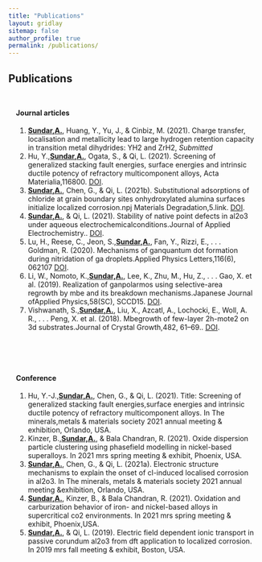 ```yaml
---
title: "Publications"
layout: gridlay
sitemap: false
author_profile: true
permalink: /publications/
---
```


<style>
.jumbotron{
    padding:3%;
    padding-bottom:10px;
    padding-top:10px;
    margin-top:10px;
    margin-bottom:30px;
}
</style>

## Publications

<style>
img{
  border-radius: 10px;
}
.col-md-3 {
  margin-top:10px;
  margin-bottom:10px;
  padding:0px;
  display:block;
  overflow:hidden;
  text-align:center;
  display: table-cell;
  background: white;
  border-radius: 20px;
  height: auto;
  <!-- border: 1px solid black; -->
}
iframe {
  margin:0;
  padding:0;
  width: 175px;
  display: inline;
  vertical-align: middle;
}
</style>

<div class="jumbotron">
 <h4>Journal articles</h4>
<ol>
<li><u><b>Sundar,A.</b></u>, Huang, Y., Yu, J., & Cinbiz, M. (2021). Charge transfer, localisation and metallicity lead to large hydrogen
    retention capacity in transition metal dihydrides: YH2 and ZrH2, <i>Submitted</i> <br></li>    
<li>Hu, Y.,<u><b>Sundar,A.</b></u>, Ogata, S., & Qi, L. (2021). Screening of generalized stacking fault energies, surface energies and intrinsic ductile potency of refractory multicomponent alloys, Acta Materialia,116800. <a href="https://www.sciencedirect.com/science/article/abs/pii/S1359645421001804" target="_blank">DOI</a>.<br></li>
<li><u><b>Sundar,A.</b></u>, Chen, G., & Qi, L. (2021b). Substitutional adsorptions of chloride at grain boundary sites onhydroxylated alumina surfaces initialize localized corrosion.npj Materials Degradation,5.link.
 <a href="https://doi.org/10.1038/s41529-021-00161-w" target="_blank">DOI</a>.<br></li>
<li><u><b>Sundar,A.</b></u>, & Qi, L. (2021). Stability of native point defects in al2o3 under aqueous electrochemicalconditions.Journal of Applied Electrochemistry.. <a href="https://doi.org/10.1007/s10800-020-01526-w" target="_blank">DOI</a>.<br></li>
<li>Lu, H., Reese, C., Jeon, S.,<u><b>Sundar,A.</b></u>, Fan, Y., Rizzi, E., . . . Goldman, R. (2020). Mechanisms of ganquantum dot formation during nitridation of ga droplets.Applied Physics Letters,116(6), 062107 <a href="https://aip.scitation.org/doi/abs/10.1063/1.5133965" target="_blank">DOI</a>.<br></li>
<li>Li, W., Nomoto, K.,<u><b>Sundar,A.</b></u>, Lee, K., Zhu, M., Hu, Z., . . . Gao, X. et al. (2019). Realization of ganpolarmos using selective-area regrowth by mbe and its breakdown mechanisms.Japanese Journal ofApplied Physics,58(SC), SCCD15. <a href="https://iopscience.iop.org/article/10.7567/1347-4065/ab0f1b/meta" target="_blank">DOI</a>.<br></li>
<li>Vishwanath, S.,<u><b>Sundar,A.</b></u>, Liu, X., Azcatl, A., Lochocki, E., Woll, A. R., . . . Peng, X. et al. (2018). Mbegrowth of few-layer 2h-mote2 on 3d substrates.Journal of Crystal Growth,482, 61–69.. <a href="https://www.sciencedirect.com/science/article/pii/S0022024817306310" target="_blank">DOI</a>.<br></li>
</ol>
</div>

<div class="jumbotron">
 <h4>Conference</h4>
<ol>
<li>Hu, Y.-J.,<u><b>Sundar,A.</b></u>, Chen, G., & Qi, L. (2021). Title: Screening of generalized stacking fault energies,surface energies and intrinsic ductile potency of refractory multicomponent alloys. In The minerals,metals & materials society 2021 annual meeting & exhibition, Orlando, USA.<br></li>
<li>Kinzer, B.,<u><b>Sundar,A.</b></u>, & Bala Chandran, R. (2021). Oxide dispersion particle clustering using phasefield modelling in nickel-based superalloys. In 2021 mrs spring meeting & exhibit, Phoenix, USA.<br></li>
<li><u><b>Sundar,A.</b></u>, Chen, G., & Qi, L. (2021a). Electronic structure mechanisms to explain the onset of cl-induced localised corrosion in al2o3. In The minerals, metals & materials society 2021 annual meeting &exhibition, Orlando, USA.<br></li>
<li><u><b>Sundar,A.</b></u>, Kinzer, B., & Bala Chandran, R. (2021). Oxidation and carburization behavior of iron- and nickel-based alloys in supercritical co2 environments. In 2021 mrs spring meeting & exhibit, Phoenix,USA.<br></li>
<li><u><b>Sundar,A.</b></u>, & Qi, L. (2019). Electric field dependent ionic transport in passive corundum al2o3 from dft application to localized corrosion. In 2019 mrs fall meeting & exhibit, Boston, USA.<br></li>
</ol>
</div>

